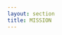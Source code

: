 ```yaml
---
layout: section
title: MISSION
---
```

<div class="photo"></div><div class="photo"></div>
<div class="copy" id="about-the-mission"></div>	